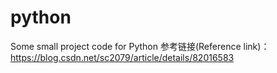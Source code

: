 # python
Some small project code for Python 
参考链接(Reference link)：https://blog.csdn.net/sc2079/article/details/82016583
